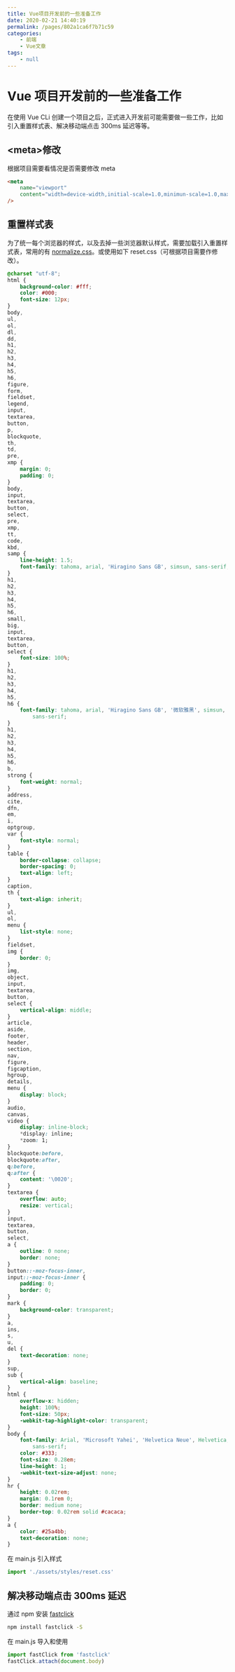 ```yaml
---
title: Vue项目开发前的一些准备工作
date: 2020-02-21 14:40:19
permalink: /pages/802a1ca6f7b71c59
categories:
    - 前端
    - Vue文章
tags:
    - null
---
```


# Vue 项目开发前的一些准备工作

在使用 Vue CLi 创建一个项目之后，正式进入开发前可能需要做一些工作，比如引入重置样式表、解决移动端点击 300ms 延迟等等。

<!-- more -->

## <meta\>修改

根据项目需要看情况是否需要修改 meta

```html
<meta
    name="viewport"
    content="width=device-width,initial-scale=1.0,minimun-scale=1.0,maximum-scale=1.0,user-scalable=no"
/>
```

## 重置样式表

为了统一每个浏览器的样式，以及去掉一些浏览器默认样式，需要加载引入重置样式表，常用的有 [normalize.css](http://necolas.github.io/normalize.css/)。或使用如下 reset.css（可根据项目需要作修改）。

```css
@charset "utf-8";
html {
    background-color: #fff;
    color: #000;
    font-size: 12px;
}
body,
ul,
ol,
dl,
dd,
h1,
h2,
h3,
h4,
h5,
h6,
figure,
form,
fieldset,
legend,
input,
textarea,
button,
p,
blockquote,
th,
td,
pre,
xmp {
    margin: 0;
    padding: 0;
}
body,
input,
textarea,
button,
select,
pre,
xmp,
tt,
code,
kbd,
samp {
    line-height: 1.5;
    font-family: tahoma, arial, 'Hiragino Sans GB', simsun, sans-serif;
}
h1,
h2,
h3,
h4,
h5,
h6,
small,
big,
input,
textarea,
button,
select {
    font-size: 100%;
}
h1,
h2,
h3,
h4,
h5,
h6 {
    font-family: tahoma, arial, 'Hiragino Sans GB', '微软雅黑', simsun,
        sans-serif;
}
h1,
h2,
h3,
h4,
h5,
h6,
b,
strong {
    font-weight: normal;
}
address,
cite,
dfn,
em,
i,
optgroup,
var {
    font-style: normal;
}
table {
    border-collapse: collapse;
    border-spacing: 0;
    text-align: left;
}
caption,
th {
    text-align: inherit;
}
ul,
ol,
menu {
    list-style: none;
}
fieldset,
img {
    border: 0;
}
img,
object,
input,
textarea,
button,
select {
    vertical-align: middle;
}
article,
aside,
footer,
header,
section,
nav,
figure,
figcaption,
hgroup,
details,
menu {
    display: block;
}
audio,
canvas,
video {
    display: inline-block;
    *display: inline;
    *zoom: 1;
}
blockquote:before,
blockquote:after,
q:before,
q:after {
    content: '\0020';
}
textarea {
    overflow: auto;
    resize: vertical;
}
input,
textarea,
button,
select,
a {
    outline: 0 none;
    border: none;
}
button::-moz-focus-inner,
input::-moz-focus-inner {
    padding: 0;
    border: 0;
}
mark {
    background-color: transparent;
}
a,
ins,
s,
u,
del {
    text-decoration: none;
}
sup,
sub {
    vertical-align: baseline;
}
html {
    overflow-x: hidden;
    height: 100%;
    font-size: 50px;
    -webkit-tap-highlight-color: transparent;
}
body {
    font-family: Arial, 'Microsoft Yahei', 'Helvetica Neue', Helvetica,
        sans-serif;
    color: #333;
    font-size: 0.28em;
    line-height: 1;
    -webkit-text-size-adjust: none;
}
hr {
    height: 0.02rem;
    margin: 0.1rem 0;
    border: medium none;
    border-top: 0.02rem solid #cacaca;
}
a {
    color: #25a4bb;
    text-decoration: none;
}
```

在 main.js 引入样式

```js
import './assets/styles/reset.css'
```

## 解决移动端点击 300ms 延迟

通过 npm 安装 [fastclick](https://github.com/ftlabs/fastclick)

```sh
npm install fastclick -S
```

在 main.js 导入和使用

```js
import fastClick from 'fastclick'
fastClick.attach(document.body)
```
